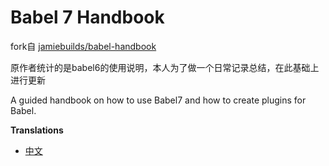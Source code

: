 # Babel 7 Handbook

fork自 [jamiebuilds/babel-handbook](https://github.com/jamiebuilds/babel-handbook/blob/master/translations/zh-Hans/README.md)

原作者统计的是babel6的使用说明，本人为了做一个日常记录总结，在此基础上进行更新

A guided handbook on how to use Babel7 and how to create plugins for Babel.

**Translations**
- [中文](https://github.com/thejameskyle/babel-handbook/tree/master/translations/zh-Hans/README.md)
